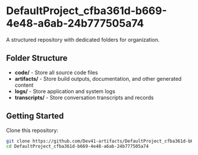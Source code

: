 # DefaultProject_cfba361d-b669-4e48-a6ab-24b777505a74
A structured repository with dedicated folders for organization.

## Folder Structure

- **code/** - Store all source code files
- **artifacts/** - Store build outputs, documentation, and other generated content
- **logs/** - Store application and system logs
- **transcripts/** - Store conversation transcripts and records

## Getting Started

Clone this repository:
```bash
git clone https://github.com/Dev41-artifacts/DefaultProject_cfba361d-b669-4e48-a6ab-24b777505a74
cd DefaultProject_cfba361d-b669-4e48-a6ab-24b777505a74
```
